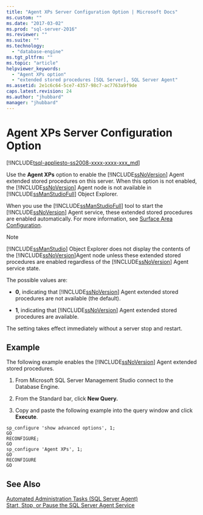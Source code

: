 ```yaml
---
title: "Agent XPs Server Configuration Option | Microsoft Docs"
ms.custom: ""
ms.date: "2017-03-02"
ms.prod: "sql-server-2016"
ms.reviewer: ""
ms.suite: ""
ms.technology: 
  - "database-engine"
ms.tgt_pltfrm: ""
ms.topic: "article"
helpviewer_keywords: 
  - "Agent XPs option"
  - "extended stored procedures [SQL Server], SQL Server Agent"
ms.assetid: 2e1c6c64-5ce7-4357-98c7-ac7763a9f9de
caps.latest.revision: 24
ms.author: "jhubbard"
manager: "jhubbard"
---
```

# Agent XPs Server Configuration Option
[!INCLUDE[tsql-appliesto-ss2008-xxxx-xxxx-xxx_md](../../../database-engine/configure/windows/includes/tsql-appliesto-ss2008-xxxx-xxxx-xxx-md.md)]

  Use the **Agent XPs** option to enable the [!INCLUDE[ssNoVersion](../../../advanced-analytics/r-services/includes/ssnoversion-md.md)] Agent extended stored procedures on this server. When this option is not enabled, the [!INCLUDE[ssNoVersion](../../../advanced-analytics/r-services/includes/ssnoversion-md.md)] Agent node is not available in [!INCLUDE[ssManStudioFull](../../../advanced-analytics/r-services/includes/ssmanstudiofull-md.md)] Object Explorer.  
  
 When you use the [!INCLUDE[ssManStudioFull](../../../advanced-analytics/r-services/includes/ssmanstudiofull-md.md)] tool to start the [!INCLUDE[ssNoVersion](../../../advanced-analytics/r-services/includes/ssnoversion-md.md)] Agent service, these extended stored procedures are enabled automatically. For more information, see [Surface Area Configuration](../../../relational-databases/security/surface-area-configuration.md).  
  
> [!NOTE]  
>  [!INCLUDE[ssManStudio](../../../advanced-analytics/r-services/includes/ssmanstudio-md.md)] Object Explorer does not display the contents of the [!INCLUDE[ssNoVersion](../../../advanced-analytics/r-services/includes/ssnoversion-md.md)]Agent node unless these extended stored procedures are enabled regardless of the [!INCLUDE[ssNoVersion](../../../advanced-analytics/r-services/includes/ssnoversion-md.md)] Agent service state.  
  
 The possible values are:  
  
-   **0**, indicating that [!INCLUDE[ssNoVersion](../../../advanced-analytics/r-services/includes/ssnoversion-md.md)] Agent extended stored procedures are not available (the default).  
  
-   **1**, indicating that [!INCLUDE[ssNoVersion](../../../advanced-analytics/r-services/includes/ssnoversion-md.md)] Agent extended stored procedures are available.  
  
 The setting takes effect immediately without a server stop and restart.  
  
## Example
 The following example enables the [!INCLUDE[ssNoVersion](../../../advanced-analytics/r-services/includes/ssnoversion-md.md)] Agent extended stored procedures.  

1. From Microsoft SQL Server Management Studio connect to the Database Engine.

2.  From the Standard bar, click **New Query.**

3.  Copy and paste the following example into the query window and click **Execute**. 
  
```tsql 
sp_configure 'show advanced options', 1;  
GO  
RECONFIGURE;  
GO  
sp_configure 'Agent XPs', 1;  
GO  
RECONFIGURE  
GO  
```  
  
## See Also  
 [Automated Administration Tasks &#40;SQL Server Agent&#41;](../Topic/Automated%20Administration%20Tasks%20\(SQL%20Server%20Agent\).md)   
 [Start, Stop, or Pause the SQL Server Agent Service](../Topic/Start,%20Stop,%20or%20Pause%20the%20SQL%20Server%20Agent%20Service.md)  
  
  
